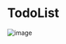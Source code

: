 # TodoList
![image](https://github.com/GAVINESHWAR/TodoList/assets/124431955/0fb7b304-a428-4b0f-ab24-e407b2c19439)
